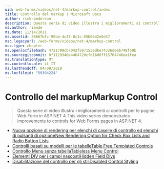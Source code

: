 ```yaml
---
uid: web-forms/videos/net-4/markup-control/index
title: Controllo del markup | Microsoft Docs
author: rick-anderson
description: Questa serie di video illustra i miglioramenti ai controlli per le pagine Web Form in ASP.NET 4.
ms.author: riande
ms.date: 11/14/2011
ms.assetid: 36667bfc-90ba-4c37-8c1c-65b6642e6d47
msc.legacyurl: /web-forms/videos/net-4/markup-control
msc.type: chapter
ms.openlocfilehash: 4721799cb7042f597153edbe74326d0eb748fb9b
ms.sourcegitcommit: 0f1119340e4464720cfd16d0ff15764746ea1fea
ms.translationtype: MT
ms.contentlocale: it-IT
ms.lasthandoff: 04/09/2019
ms.locfileid: "59394224"
---
```

# <a name="markup-control"></a><span data-ttu-id="defc7-103">Controllo del markup</span><span class="sxs-lookup"><span data-stu-id="defc7-103">Markup Control</span></span>

> <span data-ttu-id="defc7-104">Questa serie di video illustra i miglioramenti ai controlli per le pagine Web Form in ASP.NET 4.</span><span class="sxs-lookup"><span data-stu-id="defc7-104">This video series demonstrates improvements to controls for Web Forms pages in ASP.NET 4.</span></span>


- [<span data-ttu-id="defc7-105">Nuova opzione di rendering per elenchi di caselle di controllo ed elenchi di pulsanti di opzione</span><span class="sxs-lookup"><span data-stu-id="defc7-105">New Rendering Option for Check Box Lists and Radio Button Lists</span></span>](aspnet-4-quick-hit-new-rendering-option-for-check-box-lists-and-radio-button-lists.md)
- [<span data-ttu-id="defc7-106">Controlli basati su modelli per le tabelle</span><span class="sxs-lookup"><span data-stu-id="defc7-106">Table Free Templated Controls</span></span>](aspnet-4-quick-hit-table-free-templated-controls.md)
- [<span data-ttu-id="defc7-107">Controllo Menu senza tabella</span><span class="sxs-lookup"><span data-stu-id="defc7-107">Tableless Menu Control</span></span>](aspnet-4-quick-hit-tableless-menu-control.md)
- [<span data-ttu-id="defc7-108">Elementi DIV per i campi nascosti</span><span class="sxs-lookup"><span data-stu-id="defc7-108">Hidden Field Divs</span></span>](aspnet-4-quick-hit-hidden-field-divs.md)
- [<span data-ttu-id="defc7-109">Disabilitazione del controllo per gli stili</span><span class="sxs-lookup"><span data-stu-id="defc7-109">Disabled Control Styling</span></span>](aspnet-4-quick-hit-disabled-control-styling.md)
